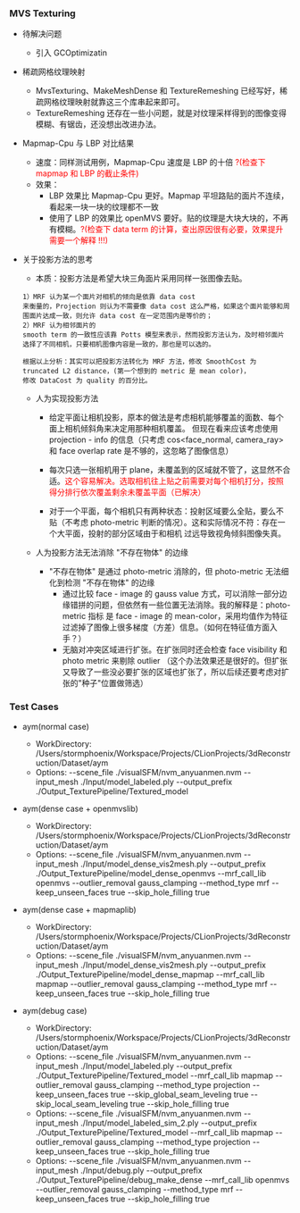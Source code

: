 ### MVS Texturing

- 待解决问题
    - 引入 GCOptimizatin
    
- 稀疏网格纹理映射
    - MvsTexturing、MakeMeshDense 和 TextureRemeshing 已经写好，稀疏网格纹理映射就靠这三个库串起来即可。
    - TextureRemeshing 还存在一些小问题，就是对纹理采样得到的图像变得模糊、有锯齿，还没想出改进办法。
    
- Mapmap-Cpu 与 LBP 对比结果
    - 速度：同样测试用例，Mapmap-Cpu 速度是 LBP 的十倍 <font color="red">?(检查下 mapmap 和 LBP 的截止条件)</font>
    - 效果：
        - LBP 效果比 Mapmap-Cpu 更好。Mapmap 平坦路贴的面片不连续，看起来一块一块的纹理都不一致
        - 使用了 LBP 的效果比 openMVS 要好。贴的纹理是大块大块的，不再有模糊。<font color="red">?(检查下 data term 的计算，查出原因很有必要，效果提升需要一个解释 !!!)</font>
        
- 关于投影方法的思考
    - 本质：投影方法是希望大块三角面片采用同样一张图像去贴。
    ```在本质上，投影方法和 MRF 的区别是引入了人为先验条件。
    1）MRF 认为某一个面片对相机的倾向是依靠 data cost
    来衡量的，Projection 则认为不需要像 data cost 这么严格，如果这个面片能够和周围面片达成一致，则允许 data cost 在一定范围内是等价的；
    2）MRF 认为相邻面片的
    smooth term 的一致性应该靠 Potts 模型来表示，然而投影方法认为，及时相邻面片选择了不同相机，只要相机图像内容是一致的，那也是可以选的。
  
    根据以上分析：其实可以把投影方法转化为 MRF 方法，修改 SmoothCost 为 truncated L2 distance，(第一个想到的 metric 是 mean color)，
    修改 DataCost 为 quality 的百分比。
    ```
  
    - 人为实现投影方法
        - 给定平面让相机投影，原本的做法是考虑相机能够覆盖的面数、每个面上相机倾斜角来决定用那种相机覆盖。
        但现在看来应该考虑使用 projection - info 的信息（只考虑 cos<face_normal, camera_ray> 和 face overlap rate 是不够的，这忽略了图像信息）
        
        - 每次只选一张相机用于 plane，未覆盖到的区域就不管了，这显然不合适。<font color="red">这个容易解决。选取相机往上贴之前需要对每个相机打分，按照得分排行依次覆盖剩余未覆盖平面（已解决）</font>
        
        - 对于一个平面，每个相机只有两种状态：投射区域要么全贴，要么不贴（不考虑 photo-metric 判断的情况）。这和实际情况不符：存在一个大平面，投射的部分区域由于和相机
        过远导致视角倾斜图像失真。
        
    - 人为投影方法无法消除 "不存在物体" 的边缘
        - "不存在物体" 是通过 photo-metric 消除的，但 photo-metric 无法细化到检测 "不存在物体" 的边缘
            - 通过比较 face - image 的 gauss value 方式，可以消除一部分边缘错拼的问题，但依然有一些位置无法消除。我的解释是：photo-metric 指标
            是 face - image 的 mean-color，采用均值作为特征过滤掉了图像上很多梯度（方差）信息。<font>（如何在特征值方面入手？）</font>
            - 无脑对冲突区域进行扩张。在扩张同时还会检查 face visibility 和 photo metric 来剔除 outlier <font>（这个办法效果还是很好的。但扩张又导致了一些没必要扩张的区域也扩张了，所以后续还要考虑对扩张的"种子"位置做筛选）</font>
    
### Test Cases
- aym(normal case)
    - WorkDirectory: /Users/stormphoenix/Workspace/Projects/CLionProjects/3dReconstruction/Dataset/aym
    - Options: --scene_file ./visualSFM/nvm_anyuanmen.nvm --input_mesh ./Input/model_labeled.ply --output_prefix ./Output_TexturePipeline/Textured_model

- aym(dense case + openmvslib)
    - WorkDirectory: /Users/stormphoenix/Workspace/Projects/CLionProjects/3dReconstruction/Dataset/aym
    - Options: --scene_file ./visualSFM/nvm_anyuanmen.nvm --input_mesh ./Input/model_dense_vis2mesh.ply --output_prefix ./Output_TexturePipeline/model_dense_openmvs --mrf_call_lib openmvs --outlier_removal gauss_clamping --method_type mrf --keep_unseen_faces true --skip_hole_filling true

- aym(dense case + mapmaplib)
    - WorkDirectory: /Users/stormphoenix/Workspace/Projects/CLionProjects/3dReconstruction/Dataset/aym
    - Options: --scene_file ./visualSFM/nvm_anyuanmen.nvm --input_mesh ./Input/model_dense_vis2mesh.ply --output_prefix ./Output_TexturePipeline/model_dense_mapmap --mrf_call_lib mapmap --outlier_removal gauss_clamping --method_type mrf --keep_unseen_faces true --skip_hole_filling true

- aym(debug case)
    - WorkDirectory: /Users/stormphoenix/Workspace/Projects/CLionProjects/3dReconstruction/Dataset/aym
    - Options: --scene_file ./visualSFM/nvm_anyuanmen.nvm --input_mesh ./Input/model_labeled.ply --output_prefix ./Output_TexturePipeline/Textured_model --mrf_call_lib mapmap --outlier_removal gauss_clamping --method_type projection --keep_unseen_faces true --skip_global_seam_leveling true --skip_local_seam_leveling true --skip_hole_filling true
    - Options: --scene_file ./visualSFM/nvm_anyuanmen.nvm --input_mesh ./Input/model_labeled_sim_2.ply --output_prefix ./Output_TexturePipeline/Textured_model --mrf_call_lib mapmap --outlier_removal gauss_clamping --method_type projection --keep_unseen_faces true --skip_hole_filling true
    - Options: --scene_file ./visualSFM/nvm_anyuanmen.nvm --input_mesh ./Input/debug.ply --output_prefix ./Output_TexturePipeline/debug_make_dense --mrf_call_lib openmvs --outlier_removal gauss_clamping --method_type mrf --keep_unseen_faces true --skip_hole_filling true